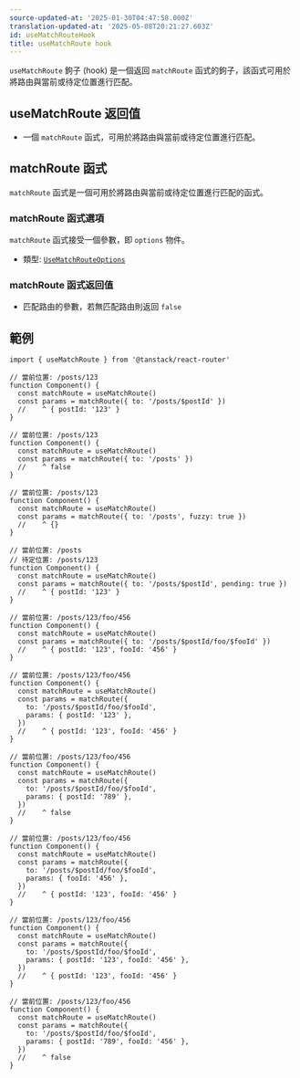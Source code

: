 ```yaml
---
source-updated-at: '2025-01-30T04:47:58.000Z'
translation-updated-at: '2025-05-08T20:21:27.603Z'
id: useMatchRouteHook
title: useMatchRoute hook
---
```


`useMatchRoute` 鉤子 (hook) 是一個返回 `matchRoute` 函式的鉤子，該函式可用於將路由與當前或待定位置進行匹配。

## useMatchRoute 返回值

- 一個 `matchRoute` 函式，可用於將路由與當前或待定位置進行匹配。

## matchRoute 函式

`matchRoute` 函式是一個可用於將路由與當前或待定位置進行匹配的函式。

### matchRoute 函式選項

`matchRoute` 函式接受一個參數，即 `options` 物件。

- 類型: [`UseMatchRouteOptions`](./UseMatchRouteOptionsType.md)

### matchRoute 函式返回值

- 匹配路由的參數，若無匹配路由則返回 `false`

## 範例

```tsx
import { useMatchRoute } from '@tanstack/react-router'

// 當前位置: /posts/123
function Component() {
  const matchRoute = useMatchRoute()
  const params = matchRoute({ to: '/posts/$postId' })
  //    ^ { postId: '123' }
}

// 當前位置: /posts/123
function Component() {
  const matchRoute = useMatchRoute()
  const params = matchRoute({ to: '/posts' })
  //    ^ false
}

// 當前位置: /posts/123
function Component() {
  const matchRoute = useMatchRoute()
  const params = matchRoute({ to: '/posts', fuzzy: true })
  //    ^ {}
}

// 當前位置: /posts
// 待定位置: /posts/123
function Component() {
  const matchRoute = useMatchRoute()
  const params = matchRoute({ to: '/posts/$postId', pending: true })
  //    ^ { postId: '123' }
}

// 當前位置: /posts/123/foo/456
function Component() {
  const matchRoute = useMatchRoute()
  const params = matchRoute({ to: '/posts/$postId/foo/$fooId' })
  //    ^ { postId: '123', fooId: '456' }
}

// 當前位置: /posts/123/foo/456
function Component() {
  const matchRoute = useMatchRoute()
  const params = matchRoute({
    to: '/posts/$postId/foo/$fooId',
    params: { postId: '123' },
  })
  //    ^ { postId: '123', fooId: '456' }
}

// 當前位置: /posts/123/foo/456
function Component() {
  const matchRoute = useMatchRoute()
  const params = matchRoute({
    to: '/posts/$postId/foo/$fooId',
    params: { postId: '789' },
  })
  //    ^ false
}

// 當前位置: /posts/123/foo/456
function Component() {
  const matchRoute = useMatchRoute()
  const params = matchRoute({
    to: '/posts/$postId/foo/$fooId',
    params: { fooId: '456' },
  })
  //    ^ { postId: '123', fooId: '456' }
}

// 當前位置: /posts/123/foo/456
function Component() {
  const matchRoute = useMatchRoute()
  const params = matchRoute({
    to: '/posts/$postId/foo/$fooId',
    params: { postId: '123', fooId: '456' },
  })
  //    ^ { postId: '123', fooId: '456' }
}

// 當前位置: /posts/123/foo/456
function Component() {
  const matchRoute = useMatchRoute()
  const params = matchRoute({
    to: '/posts/$postId/foo/$fooId',
    params: { postId: '789', fooId: '456' },
  })
  //    ^ false
}
```
